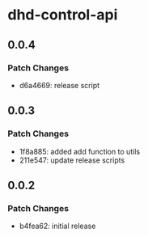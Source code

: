 # dhd-control-api

## 0.0.4

### Patch Changes

- d6a4669: release script

## 0.0.3

### Patch Changes

- 1f8a885: added add function to utils
- 211e547: update release scripts

## 0.0.2

### Patch Changes

- b4fea62: initial release
